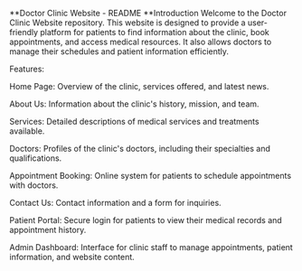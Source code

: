 **Doctor Clinic Website - README
**Introduction
Welcome to the Doctor Clinic Website repository. This website is designed to provide a user-friendly platform for patients to find information about the clinic, book appointments, and access medical resources. It also allows doctors to manage their schedules and patient information efficiently.

Features:

Home Page: Overview of the clinic, services offered, and latest news.

About Us: Information about the clinic's history, mission, and team.

Services: Detailed descriptions of medical services and treatments available.

Doctors: Profiles of the clinic's doctors, including their specialties and qualifications.

Appointment Booking: Online system for patients to schedule appointments with doctors.

Contact Us: Contact information and a form for inquiries.

Patient Portal: Secure login for patients to view their medical records and appointment history.

Admin Dashboard: Interface for clinic staff to manage appointments, patient information, and website content.
